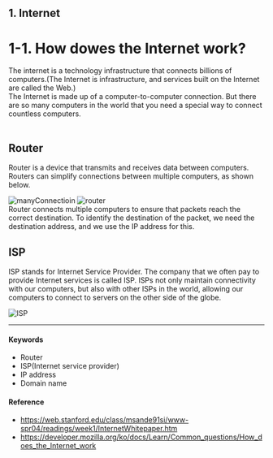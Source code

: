 ## 1. Internet
# 1-1. How dowes the Internet work?
The internet is a technology infrastructure that connects billions of computers.(The Internet is infrastructure, and services built on the Internet are called the Web.)  
The Internet is made up of a computer-to-computer connection. But there are so many computers in the world that you need a special way to connect countless computers.
<br/><br/>
## Router  
Router is a device that transmits and receives data between computers. Routers can simplify connections between multiple computers, as shown below.

![manyConnectioin](https://developer.mozilla.org/en-US/docs/Learn/Common_questions/How_does_the_Internet_work/internet-schema-2.png)
![router](https://developer.mozilla.org/en-US/docs/Learn/Common_questions/How_does_the_Internet_work/internet-schema-3.png)  
Router connects multiple computers to ensure that packets reach the correct destination. To identify the destination of the packet, we need the destination address, and we use the IP address for this.
<br/>

## ISP
ISP stands for Internet Service Provider. The company that we often pay to provide Internet services is called ISP. ISPs not only maintain connectivity with our computers, but also with other ISPs in the world, allowing our computers to connect to servers on the other side of the globe.

![ISP](https://developer.mozilla.org/en-US/docs/Learn/Common_questions/How_does_the_Internet_work/internet-schema-7.png)

***
#### Keywords
- Router
- ISP(Internet service provider)
- IP address
- Domain name


#### Reference
- https://web.stanford.edu/class/msande91si/www-spr04/readings/week1/InternetWhitepaper.htm
- https://developer.mozilla.org/ko/docs/Learn/Common_questions/How_does_the_Internet_work